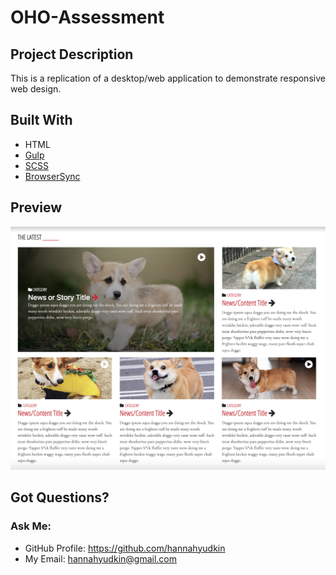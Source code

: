 # OHO-Assessment

## Project Description
This is a replication of a desktop/web application to demonstrate responsive web design. 

## Built With

* HTML
* [Gulp](https://www.npmjs.com/package/gulp)
* [SCSS](https://sass-lang.com/)
* [BrowserSync](https://www.npmjs.com/package/browser-sync)


## Preview

<img src="https://github.com/HannahYudkin/OHO-Assessment/blob/main/app/assets/Desktop.png">

## Got Questions? 
### Ask Me:
* GitHub Profile: https://github.com/hannahyudkin
* My Email: hannahyudkin@gmail.com 